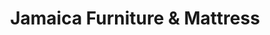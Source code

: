 ---
title: "Jamaica Furniture & Mattress"
url: /jamaica/jamaica-furniture-und-mattress/
shop: Möbel
---